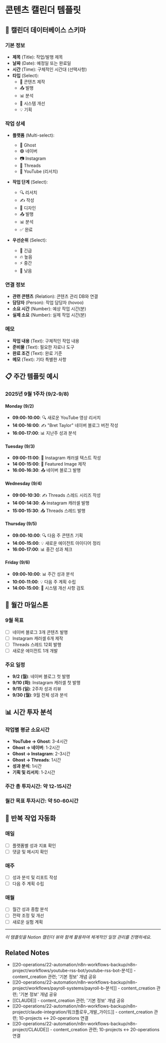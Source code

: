 # 콘텐츠 캘린더 템플릿

## 📅 캘린더 데이터베이스 스키마

### 기본 정보
- **제목** (Title): 작업/발행 제목
- **날짜** (Date): 예정일 또는 완료일
- **시간** (Time): 구체적인 시간대 (선택사항)
- **타입** (Select):
  - 📝 콘텐츠 제작
  - 📤 발행
  - 📊 분석
  - 🔧 시스템 개선
  - 💡 기획

### 작업 상세
- **플랫폼** (Multi-select):
  - 👻 Ghost
  - 🟢 네이버  
  - 📷 Instagram
  - 🧵 Threads
  - 🎥 YouTube (리서치)

- **작업 단계** (Select):
  - 🔍 리서치
  - ✍️ 작성
  - 🎨 디자인
  - 📤 발행
  - 📊 분석
  - ✅ 완료

- **우선순위** (Select):
  - 🚨 긴급
  - 🔥 높음
  - ⚡ 중간
  - 📝 낮음

### 연결 정보
- **관련 콘텐츠** (Relation): 콘텐츠 관리 DB와 연결
- **담당자** (Person): 작업 담당자 (hovoo)
- **소요 시간** (Number): 예상 작업 시간(분)
- **실제 소요** (Number): 실제 작업 시간(분)

### 메모
- **작업 내용** (Text): 구체적인 작업 내용
- **준비물** (Text): 필요한 자료나 도구
- **완료 조건** (Text): 완료 기준
- **메모** (Text): 기타 특별한 사항

## 📋 주간 템플릿 예시

### 2025년 9월 1주차 (9/2-9/8)

#### Monday (9/2)
- **09:00-10:00**: 🔍 새로운 YouTube 영상 리서치
- **14:00-16:00**: ✍️ "Bret Taylor" 네이버 블로그 버전 작성
- **16:00-17:00**: 📊 지난주 성과 분석

#### Tuesday (9/3)  
- **09:00-11:00**: 🎨 Instagram 캐러셀 텍스트 작성
- **14:00-15:00**: 🎨 Featured Image 제작
- **16:00-16:30**: 📤 네이버 블로그 발행

#### Wednesday (9/4)
- **09:00-10:30**: ✍️ Threads 스레드 시리즈 작성
- **14:00-14:30**: 📤 Instagram 캐러셀 발행
- **15:00-15:30**: 📤 Threads 스레드 발행

#### Thursday (9/5)
- **09:00-10:00**: 🔍 다음 주 콘텐츠 기획
- **14:00-15:00**: 💡 새로운 에이전트 아이디어 정리
- **16:00-17:00**: 📊 중간 성과 체크

#### Friday (9/6)
- **09:00-10:00**: 📊 주간 성과 분석
- **10:00-11:00**: 💡 다음 주 계획 수립
- **14:00-15:00**: 🔧 시스템 개선 사항 검토

## 🎯 월간 마일스톤

### 9월 목표
- [ ] 네이버 블로그 3개 콘텐츠 발행
- [ ] Instagram 캐러셀 6개 제작
- [ ] Threads 스레드 12회 발행  
- [ ] 새로운 에이전트 1개 개발

### 주요 일정
- **9/2 (월)**: 네이버 블로그 첫 발행
- **9/10 (화)**: Instagram 캐러셀 첫 발행
- **9/15 (일)**: 2주차 성과 리뷰
- **9/30 (월)**: 9월 전체 성과 분석

## 📊 시간 투자 분석

### 작업별 평균 소요시간
- **YouTube → Ghost**: 3-4시간
- **Ghost → 네이버**: 1-2시간  
- **Ghost → Instagram**: 2-3시간
- **Ghost → Threads**: 1시간
- **성과 분석**: 1시간
- **기획 및 리서치**: 1-2시간

### 주간 총 투자시간: 약 12-15시간
### 월간 목표 투자시간: 약 50-60시간

## 🔄 반복 작업 자동화

### 매일
- [ ] 플랫폼별 성과 지표 확인
- [ ] 댓글 및 메시지 확인

### 매주  
- [ ] 성과 분석 및 리포트 작성
- [ ] 다음 주 계획 수립

### 매월
- [ ] 월간 성과 종합 분석
- [ ] 전략 조정 및 개선
- [ ] 새로운 실험 계획

---

*이 템플릿을 Notion 캘린더 뷰와 함께 활용하여 체계적인 일정 관리를 진행하세요.*

## Related Notes

- [[20-operations/22-automation/n8n-workflows-backup/n8n-project/workflows/youtube-rss-bot/youtube-rss-bot-분석]] - content_creation 관련; '기본 정보' 개념 공유
- [[20-operations/22-automation/n8n-workflows-backup/n8n-project/workflows/payroll-systems/payroll-b-분석]] - content_creation 관련; '기본 정보' 개념 공유
- [[CLAUDE]] - content_creation 관련; '기본 정보' 개념 공유
- [[20-operations/22-automation/n8n-workflows-backup/n8n-project/claude-integration/워크플로우_개발_가이드]] - content_creation 관련; 10-projects ↔ 20-operations 연결
- [[20-operations/22-automation/n8n-workflows-backup/n8n-project/CLAUDE]] - content_creation 관련; 10-projects ↔ 20-operations 연결
